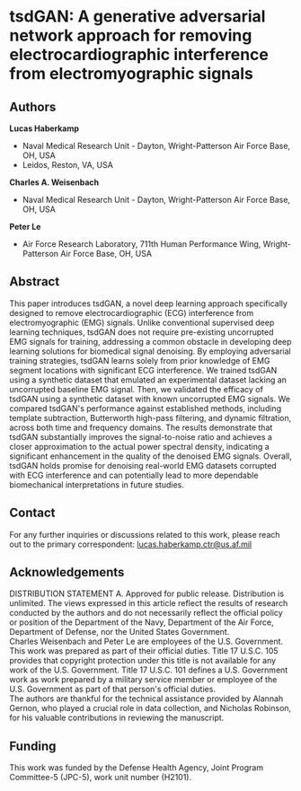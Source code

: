 # tsdGAN: A generative adversarial network approach for removing electrocardiographic interference from electromyographic signals 
## Authors
**Lucas Haberkamp** 
- Naval Medical Research Unit - Dayton, Wright-Patterson Air Force Base, OH, USA 
- Leidos, Reston, VA, USA 
  
**Charles A. Weisenbach** 
- Naval Medical Research Unit - Dayton, Wright-Patterson Air Force Base, OH, USA

**Peter Le**  
- Air Force Research Laboratory, 711th Human Performance Wing, Wright-Patterson Air Force Base, OH, USA

## Abstract
This paper introduces tsdGAN, a novel deep learning approach specifically designed to remove electrocardiographic (ECG) interference from electromyographic (EMG) signals. Unlike conventional supervised deep learning techniques, tsdGAN does not require pre-existing uncorrupted EMG signals for training, addressing a common obstacle in developing deep learning solutions for biomedical signal denoising. By employing adversarial training strategies, tsdGAN learns solely from prior knowledge of EMG segment locations with significant ECG interference. We trained tsdGAN using a synthetic dataset that emulated an experimental dataset lacking an uncorrupted baseline EMG signal. Then, we validated the efficacy of tsdGAN using a synthetic dataset with known uncorrupted EMG signals. We compared tsdGAN's performance against established methods, including template subtraction, Butterworth high-pass filtering, and dynamic filtration, across both time and frequency domains. The results demonstrate that tsdGAN substantially improves the signal-to-noise ratio and achieves a closer approximation to the actual power spectral density, indicating a significant enhancement in the quality of the denoised EMG signals. Overall, tsdGAN holds promise for denoising real-world EMG datasets corrupted with ECG interference and can potentially lead to more dependable biomechanical interpretations in future studies.

## Contact
For any further inquiries or discussions related to this work, please reach out to the primary correspondent: lucas.haberkamp.ctr@us.af.mil

## Acknowledgements
DISTRIBUTION STATEMENT A. Approved for public release. Distribution is unlimited. The views expressed in this article reflect the results of research conducted by the authors and do not necessarily reflect the official policy or position of the Department of the Navy, Department of the Air Force, Department of Defense, nor the United States Government.    
Charles Weisenbach and Peter Le are employees of the U.S. Government. This work was prepared as part of their official duties. Title 17 U.S.C. 105 provides that copyright protection under this title is not available for any work of the U.S. Government. Title 17 U.S.C. 101 defines a U.S. Government work as work prepared by a military service member or employee of the U.S. Government as part of that person's official duties.  
The authors are thankful for the technical assistance provided by Alannah Gernon, who played a crucial role in data collection, and Nicholas Robinson, for his valuable contributions in reviewing the manuscript.

## Funding
This work was funded by the Defense Health Agency, Joint Program Committee-5 (JPC-5), work unit number (H2101).  
